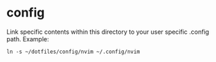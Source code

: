 # config

Link specific contents within this directory to your user specific .config path. Example:

	ln -s ~/dotfiles/config/nvim ~/.config/nvim

